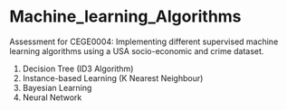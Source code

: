# Machine_learning_Algorithms


Assessment for CEGE0004: 
Implementing different supervised machine learning algorithms using a USA socio-economic and crime dataset.


1. Decision Tree (ID3 Algorithm)
2. Instance-based Learning (K Nearest Neighbour)
3. Bayesian Learning
4. Neural Network
